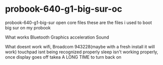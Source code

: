 # probook-640-g1-big-sur-oc
 probook-640-g1-big-sur open core files
these are the files i used to boot big sur on my probook

What works
Bluetooth
Graphics acceleration
Sound


What doesnt work
wifi, Broadcom 943228(maybe with a fresh install it will work)
touchpad isnt being recognized properly
sleep isn't working properly, once display goes off takea A LONG TIME to turn back on

